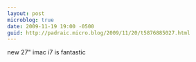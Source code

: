 ```yaml
---
layout: post
microblog: true
date: 2009-11-19 19:00 -0500
guid: http://padraic.micro.blog/2009/11/20/t5876885027.html
---
```

new 27" imac i7 is fantastic
